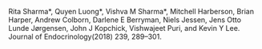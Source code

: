 ---
---

Rita Sharma\*, Quyen Luong\*, Vishva M Sharma\*, Mitchell Harberson, Brian Harper, Andrew Colborn, Darlene E Berryman, Niels Jessen, Jens Otto Lunde J&oslash;rgensen, John J Kopchick, Vishwajeet Puri, and Kevin Y Lee. Journal of Endocrinology(2018) 239, 289–301.